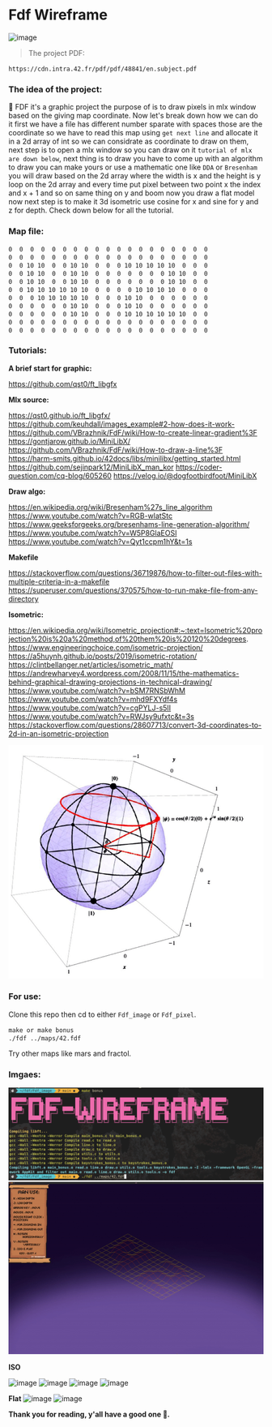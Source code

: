 # Fdf Wireframe
![image](img/mapworld.png)
> The project PDF:
```
https://cdn.intra.42.fr/pdf/pdf/48841/en.subject.pdf
```
### The idea of the project:
:wave: FDF it's a graphic project the purpose of is to draw pixels in mlx window based on the giving map coordinate. Now let's break down how we can do it first we have a file has different number sparate with spaces those are the coordinate so we have to read this map using `get next line` and allocate it in a 2d array of int so we can considrate as coordinate to draw on them, next step is to open a mlx window so you can draw on it `tutorial of mlx are down below`, next thing is to draw you have to come up with an algorithm to draw you can make yours or use a mathematic one like `DDA` or `Bresenham` you will draw based on the 2d array where the width is x and the height is y loop on the 2d array and every time put pixel between two point x the index and x + 1 and so on same thing on y and boom now you draw a flat model now next step is to make it 3d isometric use cosine for x and sine for y and z for depth.
Check down below for all the tutorial.

### Map file:
```
0  0  0  0  0  0  0  0  0  0  0  0  0  0  0  0  0  0  0
0  0  0  0  0  0  0  0  0  0  0  0  0  0  0  0  0  0  0
0  0 10 10  0  0 10 10  0  0  0 10 10 10 10 10  0  0  0
0  0 10 10  0  0 10 10  0  0  0  0  0  0  0 10 10  0  0
0  0 10 10  0  0 10 10  0  0  0  0  0  0  0 10 10  0  0
0  0 10 10 10 10 10 10  0  0  0  0 10 10 10 10  0  0  0
0  0  0 10 10 10 10 10  0  0  0 10 10  0  0  0  0  0  0
0  0  0  0  0  0 10 10  0  0  0 10 10  0  0  0  0  0  0
0  0  0  0  0  0 10 10  0  0  0 10 10 10 10 10 10  0  0
0  0  0  0  0  0  0  0  0  0  0  0  0  0  0  0  0  0  0
0  0  0  0  0  0  0  0  0  0  0  0  0  0  0  0  0  0  0
```

### Tutorials:
**A brief start for graphic:**

https://github.com/qst0/ft_libgfx

**Mlx source:**

https://qst0.github.io/ft_libgfx/
https://github.com/keuhdall/images_example#2-how-does-it-work-
https://github.com/VBrazhnik/FdF/wiki/How-to-create-linear-gradient%3F
https://gontjarow.github.io/MiniLibX/
https://github.com/VBrazhnik/FdF/wiki/How-to-draw-a-line%3F
https://harm-smits.github.io/42docs/libs/minilibx/getting_started.html
https://github.com/sejinpark12/MiniLibX_man_kor
https://coder-question.com/cq-blog/605260
https://velog.io/@dogfootbirdfoot/MiniLibX

**Draw algo:**

https://en.wikipedia.org/wiki/Bresenham%27s_line_algorithm
https://www.youtube.com/watch?v=RGB-wlatStc
https://www.geeksforgeeks.org/bresenhams-line-generation-algorithm/
https://www.youtube.com/watch?v=W5P8GlaEOSI
https://www.youtube.com/watch?v=Qyt1ccpm1hY&t=1s

**Makefile**

https://stackoverflow.com/questions/36719876/how-to-filter-out-files-with-multiple-criteria-in-a-makefile
https://superuser.com/questions/370575/how-to-run-make-file-from-any-directory

**Isometric:**

https://en.wikipedia.org/wiki/Isometric_projection#:~:text=Isometric%20projection%20is%20a%20method,of%20them%20is%20120%20degrees.
https://www.engineeringchoice.com/isometric-projection/
https://a5huynh.github.io/posts/2019/isometric-rotation/
https://clintbellanger.net/articles/isometric_math/
https://andrewharvey4.wordpress.com/2008/11/15/the-mathematics-behind-graphical-drawing-projections-in-technical-drawing/
https://www.youtube.com/watch?v=bSM7RNSbWhM
https://www.youtube.com/watch?v=mhd9FXYdf4s
https://www.youtube.com/watch?v=cgPYLJ-s5II
https://www.youtube.com/watch?v=RWJsy9ufxtc&t=3s
https://stackoverflow.com/questions/28607713/convert-3d-coordinates-to-2d-in-an-isometric-projection

![image](img/3d_iso.pbm)

### For use:
Clone this repo then cd to either `Fdf_image` or `Fdf_pixel`.
```
make or make bonus
./fdf ../maps/42.fdf
```
Try other maps like mars and fractol.

### Imgaes:
![image](img/make.png)
![image](img/gifmap.gif)

**ISO**

![image](img/france.png)
![image](img/fractol.png)
![image](img/t1.png)
![image](img/japan.png)

**Flat**
![image](img/fractolfaat.png)
![image](img/t1flat.png)

**Thank you for reading, y'all have a good one :rocket:.**
